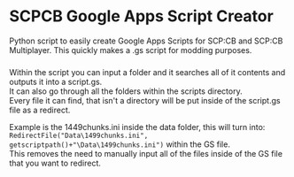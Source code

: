 # SCPCB Google Apps Script Creator
Python script to easily create Google Apps Scripts for SCP:CB and SCP:CB Multiplayer.
This quickly makes a .gs script for modding purposes.

###

Within the script you can input a folder and it searches all of it contents and outputs it into a script.gs.\
It can also go through all the folders within the scripts directory.\
Every file it can find, that isn't a directory will be put inside of the script.gs file as a redirect.

Example is the 1449chunks.ini inside the data folder, this will turn into:\
`RedirectFile("Data\1499chunks.ini", getscriptpath()+"\Data\1499chunks.ini")` within the GS file.\
This removes the need to manually input all of the files inside of the GS file that you want to redirect.
